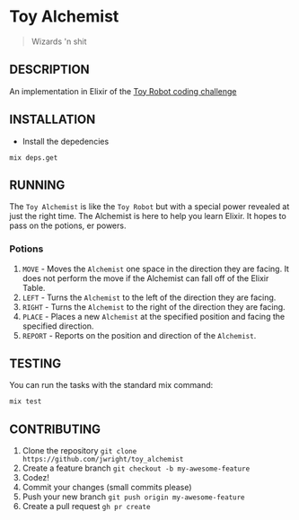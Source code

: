 Toy Alchemist
=============

> Wizards 'n shit

## DESCRIPTION

An implementation in Elixir of the [Toy Robot coding challenge](https://leanpub.com/elixir-toyrobot)

## INSTALLATION

* Install the depedencies

```
mix deps.get
```

## RUNNING

The `Toy Alchemist` is like the `Toy Robot` but with a special power revealed at just the right time. The Alchemist is here to help you learn Elixir. It hopes to pass on the potions, er powers.

### Potions

1. `MOVE` - Moves the `Alchemist` one space in the direction they are facing. It does not perform the move if the Alchemist can fall off of the Elixir Table.
1. `LEFT` - Turns the `Alchemist` to the left of the direction they are facing.
1. `RIGHT` - Turns the `Alchemist` to the right of the direction they are facing.
1. `PLACE` - Places a new `Alchemist` at the specified position and facing the specified direction.
1. `REPORT` - Reports on the position and direction of the `Alchemist`.

## TESTING

You can run the tasks with the standard mix command:

```
mix test
```

## CONTRIBUTING

1. Clone the repository `git clone https://github.com/jwright/toy_alchemist`
1. Create a feature branch `git checkout -b my-awesome-feature`
1. Codez!
1. Commit your changes (small commits please)
1. Push your new branch `git push origin my-awesome-feature`
1. Create a pull request `gh pr create`
